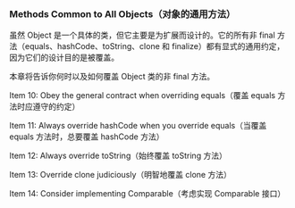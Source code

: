 ### Methods Common to All Objects（对象的通用方法）

虽然 Object 是一个具体的类，但它主要是为扩展而设计的。它的所有非 final 方法（equals、hashCode、toString、clone 和 finalize）都有显式的通用约定，因为它们的设计目的是被覆盖。

本章将告诉你何时以及如何覆盖 Object 类的非 final 方法。



Item 10: Obey the general contract when overriding equals（覆盖 equals 方法时应遵守的约定）

Item 11: Always override hashCode when you override equals（当覆盖 equals 方法时，总要覆盖 hashCode 方法）

Item 12: Always override toString（始终覆盖 toString 方法）

Item 13: Override clone judiciously（明智地覆盖 clone 方法）

Item 14: Consider implementing Comparable（考虑实现 Comparable 接口）